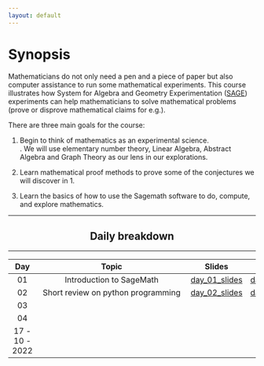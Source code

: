 ```yaml
---
layout: default
---
```



# Synopsis

Mathematicians do not only need a pen and a piece of paper but also computer assistance to run some mathematical experiments.  This course illustrates how  System for Algebra and Geometry Experimentation ([SAGE](https://www.sagemath.org/)) experiments can help mathematicians to solve mathematical problems (prove or disprove mathematical claims for e.g.).

There are three main goals for the course:

   1. Begin to think of mathematics as an experimental science.  
      . We will use elementary number theory, Linear Algebra, Abstract Algebra and Graph Theory as our lens in our explorations.

   2. Learn mathematical proof methods to prove some of the conjectures we will discover in 1. 

   3. Learn the basics of how to use the Sagemath software to do, compute, and explore mathematics.




****
 <div align="center"><h2>
  Daily breakdown
  </h2></div>                                                    

****

<div align="center">

| Day |         <div style="width:290px"> Topic </div>   |     Slides     | Notebook  | Progress |
|:----------------------------:|:-------------------------------------------:|:---------------:|:-------------------:|:-----------------------:|
| 01 | Introduction to SageMath | [day_01_slides]()  |  [day_01_notebook]()| <progress id="file" max="100" value="10"> 10% </progress>| 
 | 02  | Short review on python programming | [day_02_slides]() | [day_02_notebook]()  |<progress id="file" max="100" value="20"> 20% </progress>| |
 | 03  | |    |  |<progress id="file" max="100" value="30"> 30% </progress>| |
 | 04  | |   |   |<progress id="file" max="100" value="40"> 40% </progress>| |
 | 17 - 10 - 2022  | |   |    |<progress id="file" max="100" value="50"> 50% </progress>| |

</div> 

